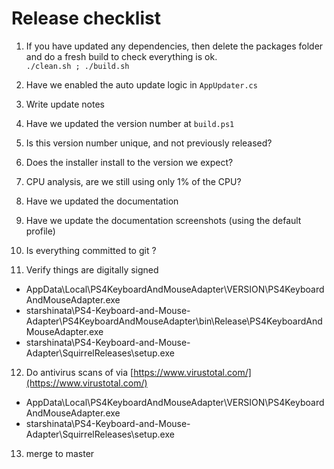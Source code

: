 # Release checklist


1. If you have updated any dependencies, then delete the packages folder and do a fresh build to check everything is ok.<br>
 ` ./clean.sh ; ./build.sh `

2. Have we enabled the auto update logic in ` AppUpdater.cs `

3. Write update notes

4. Have we updated the version number at ` build.ps1 `

5. Is this version number unique, and not previously released?

6. Does the installer install to the version we expect?

7. CPU analysis, are we still using only 1% of the CPU?

8. Have we updated the documentation

9. Have we update the documentation screenshots (using the default profile)

10. Is everything committed to git ?

11. Verify things are digitally signed
   * AppData\Local\PS4KeyboardAndMouseAdapter\VERSION\PS4KeyboardAndMouseAdapter.exe 
   * starshinata\PS4-Keyboard-and-Mouse-Adapter\PS4KeyboardAndMouseAdapter\bin\Release\PS4KeyboardAndMouseAdapter.exe 
   * starshinata\PS4-Keyboard-and-Mouse-Adapter\SquirrelReleases\setup.exe

12. Do antivirus scans of via [https://www.virustotal.com/](https://www.virustotal.com/)
   * AppData\Local\PS4KeyboardAndMouseAdapter\VERSION\PS4KeyboardAndMouseAdapter.exe 
   * starshinata\PS4-Keyboard-and-Mouse-Adapter\SquirrelReleases\setup.exe

13. merge to master
